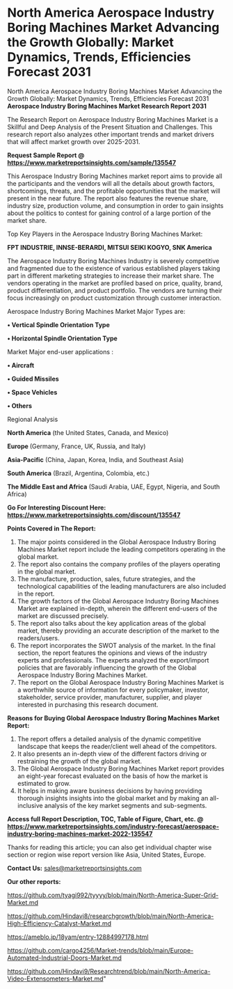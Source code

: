 # North America Aerospace Industry Boring Machines Market Advancing the Growth Globally: Market Dynamics, Trends, Efficiencies Forecast 2031
North America Aerospace Industry Boring Machines Market Advancing the Growth Globally: Market Dynamics, Trends, Efficiencies Forecast 2031
<strong>Aerospace Industry Boring Machines Market Research Report 2031</strong>

The Research Report on Aerospace Industry Boring Machines Market is a Skillful and Deep Analysis of the Present Situation and Challenges. This research report also analyzes other important trends and market drivers that will affect market growth over 2025-2031.

<strong>Request Sample Report @ <a href=https://www.marketreportsinsights.com/sample/135547>https://www.marketreportsinsights.com/sample/135547</a></strong>

This Aerospace Industry Boring Machines market report aims to provide all the participants and the vendors will all the details about growth factors, shortcomings, threats, and the profitable opportunities that the market will present in the near future. The report also features the revenue share, industry size, production volume, and consumption in order to gain insights about the politics to contest for gaining control of a large portion of the market share.

Top Key Players in the Aerospace Industry Boring Machines Market:

<strong>FPT INDUSTRIE, INNSE-BERARDI, MITSUI SEIKI KOGYO, SNK America</strong>

The Aerospace Industry Boring Machines Industry is severely competitive and fragmented due to the existence of various established players taking part in different marketing strategies to increase their market share. The vendors operating in the market are profiled based on price, quality, brand, product differentiation, and product portfolio. The vendors are turning their focus increasingly on product customization through customer interaction.

Aerospace Industry Boring Machines Market Major Types are:

<strong>• Vertical Spindle Orientation Type

• Horizontal Spindle Orientation Type</strong>

Market Major end-user applications :

<strong>• Aircraft

• Guided Missiles

• Space Vehicles

• Others</strong>

Regional Analysis

</u><strong><b>North America</b></strong> (the United States, Canada, and Mexico)

<strong><b>Europe </b></strong>(Germany, France, UK, Russia, and Italy)

<strong><b>Asia-Pacific</b></strong> (China, Japan, Korea, India, and Southeast Asia)

<strong><b>South America</b></strong> (Brazil, Argentina, Colombia, etc.)

<strong><b>The Middle East and Africa</b></strong> (Saudi Arabia, UAE, Egypt, Nigeria, and South Africa)

<strong>Go For Interesting Discount Here: <a href=https://www.marketreportsinsights.com/discount/135547>https://www.marketreportsinsights.com/discount/135547</a></strong>

<strong>Points Covered in The Report:</strong>
<ol>
  <li>The major points considered in the Global Aerospace Industry Boring Machines Market report include the leading competitors operating in the global market.</li>
  <li>The report also contains the company profiles of the players operating in the global market.</li>
  <li>The manufacture, production, sales, future strategies, and the technological capabilities of the leading manufacturers are also included in the report.</li>
  <li>The growth factors of the Global Aerospace Industry Boring Machines Market are explained in-depth, wherein the different end-users of the market are discussed precisely.</li>
  <li>The report also talks about the key application areas of the global market, thereby providing an accurate description of the market to the readers/users.</li>
  <li>The report incorporates the SWOT analysis of the market. In the final section, the report features the opinions and views of the industry experts and professionals. The experts analyzed the export/import policies that are favorably influencing the growth of the Global Aerospace Industry Boring Machines Market.</li>
  <li>The report on the Global Aerospace Industry Boring Machines Market is a worthwhile source of information for every policymaker, investor, stakeholder, service provider, manufacturer, supplier, and player interested in purchasing this research document.</li>
</ol>
<strong>Reasons for Buying Global Aerospace Industry Boring Machines Market Report:</strong>

<ol>
  <li>The report offers a detailed analysis of the dynamic competitive landscape that keeps the reader/client well ahead of the competitors.</li>
  <li>It also presents an in-depth view of the different factors driving or restraining the growth of the global market.</li>
  <li>The Global Aerospace Industry Boring Machines Market report provides an eight-year forecast evaluated on the basis of how the market is estimated to grow.</li>
  <li>It helps in making aware business decisions by having providing thorough insights insights into the global market and by making an all-inclusive analysis of the key market segments and sub-segments.</li>
</ol>
<strong>Access full Report Description, TOC, Table of Figure, Chart, etc. @ <a href=https://www.marketreportsinsights.com/industry-forecast/aerospace-industry-boring-machines-market-2022-135547>https://www.marketreportsinsights.com/industry-forecast/aerospace-industry-boring-machines-market-2022-135547</a></strong>


Thanks for reading this article; you can also get individual chapter wise section or region wise report version like Asia, United States, Europe.

<strong>Contact Us:</strong>
sales@marketreportsinsights.com

<strong>Our other reports:</strong>

<a href=https://github.com/tyagi992/tyyyy/blob/main/North-America-Super-Grid-Market.md>https://github.com/tyagi992/tyyyy/blob/main/North-America-Super-Grid-Market.md</a>

<a href=https://github.com/Hindavi8/researchgrowth/blob/main/North-America-High-Efficiency-Catalyst-Market.md>https://github.com/Hindavi8/researchgrowth/blob/main/North-America-High-Efficiency-Catalyst-Market.md</a>

<a href=https://ameblo.jp/18yam/entry-12884997178.html>https://ameblo.jp/18yam/entry-12884997178.html</a>

<a href=https://github.com/cargo4256/Market-trends/blob/main/Europe-Automated-Industrial-Doors-Market.md>https://github.com/cargo4256/Market-trends/blob/main/Europe-Automated-Industrial-Doors-Market.md</a>

<a href=https://github.com/Hindavi9/Researchtrend/blob/main/North-America-Video-Extensometers-Market.md>https://github.com/Hindavi9/Researchtrend/blob/main/North-America-Video-Extensometers-Market.md</a>"
